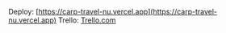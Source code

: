 Deploy: [https://carp-travel-nu.vercel.app](https://carp-travel-nu.vercel.app)
Trello: [Trello.com](https://trello.com/invite/b/Mm7k6TBW/ATTI03f2e00282dd961e43fd35c04435da5d314A626A/softryzen-testtask)